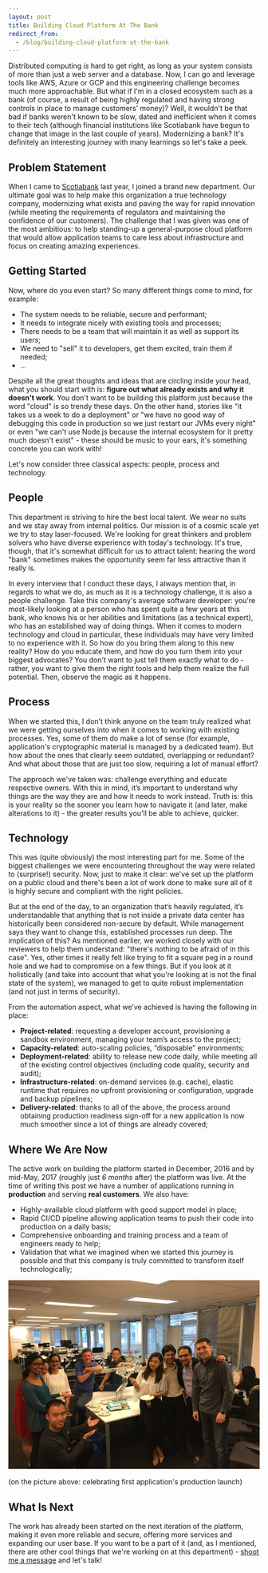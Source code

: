 ```yaml
---
layout: post
title: Building Cloud Platform At The Bank
redirect_from:
  - /blog/building-cloud-platform-at-the-bank
---
```


Distributed computing _is_ hard to get right, as long as your system consists of more than just a web server and a database. Now, I can go and leverage tools like AWS, Azure or GCP and this engineering challenge becomes much more approachable. But what if I'm in a closed ecosystem such as a bank (of course, a result of being highly regulated and having strong controls in place to manage customers’ money)? Well, it wouldn't be that bad if banks weren't known to be slow, dated and inefficient when it comes to their tech (although financial institutions like Scotiabank have begun to change that image in the last couple of years). Modernizing a bank? It's definitely an interesting journey with many learnings so let's take a peek.

## Problem Statement

When I came to [Scotiabank](http://www.scotiabank.ca) last year, I joined a brand new department. Our ultimate goal was to help make this organization a true technology company, modernizing what exists and paving the way for rapid innovation (while meeting the requirements of regulators and maintaining the confidence of our customers). The challenge that I was given was one of the most ambitious: to help standing-up a general-purpose cloud platform that would allow application teams to care less about infrastructure and focus on creating amazing experiences.

## Getting Started

Now, where do you even start? So many different things come to mind, for example:

- The system needs to be reliable, secure and performant;
- It needs to integrate nicely with existing tools and processes;
- There needs to be a team that will maintain it as well as support its users;
- We need to "sell" it to developers, get them excited, train them if needed;
- ...


Despite all the great thoughts and ideas that are circling inside your head, what you should start with is: **figure out what already exists and why it doesn't work**. You don't want to be building this platform just because the word "cloud" is so trendy these days. On the other hand, stories like "it takes us a week to do a deployment" or "we have no good way of debugging this code in production so we just restart our JVMs every night" or even "we can't use Node.js because the internal ecosystem for it pretty much doesn't exist" - these should be music to your ears, it's something concrete you can work with!

Let's now consider three classical aspects: people, process and technology.

## People

This department is striving to hire the best local talent. We wear no suits and we stay away from internal politics. Our mission is of a cosmic scale yet we try to stay laser-focused. We're looking for great thinkers and problem solvers who have diverse experience with today's technology. It's true, though, that it's somewhat difficult for us to attract talent: hearing the word "bank" sometimes makes the opportunity seem far less attractive than it really is.

In every interview that I conduct these days, I always mention that, in regards to what we do, as much as it is a technology challenge, it is also a people challenge. Take this company's average software developer: you're most-likely looking at a person who has spent quite a few years at this bank, who knows his or her abilities and limitations (as a technical expert), who has an established way of doing things. When it comes to modern technology and cloud in particular, these individuals may have very limited to no experience with it. So how do you bring them along to this new reality? How do you educate them, and how do you turn them into your biggest advocates? You don't want to just tell them exactly what to do - rather, you want to give them the right tools and help them realize the full potential. Then, observe the magic as it happens.

## Process

When we started this, I don't think anyone on the team truly realized what we were getting ourselves into when it comes to working with existing processes. Yes, some of them do make a lot of sense (for example, application's cryptographic material is managed by a dedicated team). But how about the ones that clearly seem outdated, overlapping or redundant? And what about those that are just too slow, requiring a lot of manual effort?

The approach we've taken was: challenge everything and educate respective owners. With this in mind, it’s important to understand why things are the way they are and how it needs to work instead. Truth is: this is your reality so the sooner you learn how to navigate it (and later, make alterations to it) - the greater results you'll be able to achieve, quicker.

## Technology

This was (quite obviously) the most interesting part for me. Some of the biggest challenges we were encountering throughout the way were related to (surprise!) security. Now, just to make it clear: we've set up the platform on a public cloud and there's been a lot of work done to make sure all of it is highly secure and compliant with the right policies. 

But at the end of the day, to an organization that’s heavily regulated, it’s understandable that anything that is not inside a private data center has historically been considered non-secure by default. While management says they want to change this, established processes run deep. The implication of this? As mentioned earlier, we worked closely with our reviewers to help them understand: "there's nothing to be afraid of in this case". Yes, other times it really felt like trying to fit a square peg in a round hole and we had to compromise on a few things. But if you look at it holistically (and take into account that what you're looking at is not the final state of the system), we managed to get to quite robust implementation (and not just in terms of security).

From the automation aspect, what we’ve achieved is having the following in place:

- **Project-related**: requesting a developer account, provisioning a sandbox environment, managing your team’s access to the project;
- **Capacity-related**: auto-scaling policies, “disposable” environments;
- **Deployment-related**: ability to release new code daily, while meeting all of the existing control objectives (including code quality, security and audit);
- **Infrastructure-related**: on-demand services (e.g. cache), elastic runtime that requires no upfront provisioning or configuration, upgrade and backup pipelines;
- **Delivery-related**: thanks to all of the above, the process around obtaining production readiness sign-off for a new application is now much smoother since a lot of things are already covered;

## Where We Are Now

The active work on building the platform started in December, 2016 and by mid-May, 2017 (roughly just _6 months_ after) the platform was live. At the time of writing this post we have a number of applications running in **production** and serving **real customers**. We also have:

- Highly-available cloud platform with good support model in place;
- Rapid CI/CD pipeline allowing application teams to push their code into production on a daily basis;
- Comprehensive onboarding and training process and a team of engineers ready to help;
- Validation that what we imagined when we started this journey is possible and that this company is truly committed to transform itself technologically;

![Celebration](/assets/img/articles/celebration.jpg)

(on the picture above: celebrating first application's production launch)

## What Is Next

The work has already been started on the next iteration of the platform, making it even more reliable and secure, offering more services and expanding our user base. If you want to be a part of it (and, as I mentioned, there are other cool things that we're working on at this department) - [shoot me a message](/contact) and let's talk!
